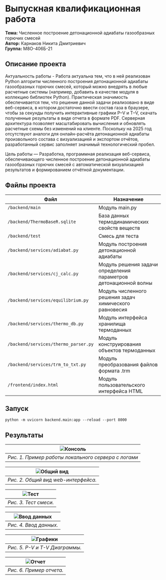 # Выпускная квалификационная работа

**Тема:** Численное построение детонационной адиабаты газообразных горючих смесей  
**Автор:** Карнаков Никита Дмитриевич                                           
 **Группа:** М8О-406Б-21


## Описание проекта  

Актуальность работы - Работа актуальна тем, что в ней реализован Python алгоритм численного построения детонационной адиабаты газообразных горючих смесей, который можно внедрять в любые расчетные системы (например, добавить в качестве модуля в коллекцию библиотек Python). Практическая значимость обеспечивается тем, что решение данной задачи реализовано в виде веб-сервиса, в котором достаточно ввести состав газа в браузере, чтобы за секунды получить интерактивные графики P–V и T–V, скачать полученные результаты в виде отчета в формате PDF. Серверная архитектура позволяет масштабировать вычисления и обновлять расчетные схемы без изменений на клиенте. Поскольку на 2025 год отсутствуют аналоги для онлайн-расчёта детонационной адиабаты произвольного состава с визуализацией и экспортом отчётов, разработанный сервис заполняет значимый технологический пробел. 

Цель работы — Разработка, программная реализация веб-сервиса, обеспечивающего численное построение детонационной адиабаты газообразных горючих смесей с автоматической визуализацией результатов и формированием отчётной документации. 

## Файлы проекта  
| Файл                  | Назначение                                                                 |
|-----------------------|---------------------------------------------------------------------------|
| `/backend/main`          | Модуль main.py         |
| `/backend/ThermoBaseR.sqlite`        | База данных термодинамических свойств веществ                              |
| `/backend/test`    | Смесь для теста  |
| `/backend/services/adiabat.py`         | Модуль построения детонационной адиабаты                         |
| `/backend/services/cj_calc.py`         | Модуль решения задачи определения параметров детонационной волны                         |
| `/backend/services/equilibrium.py`         | Модуль численного решения задач химического равновесия                         |
| `/backend/services/thermo_db.py`         | Модуль интерфейса хранилища термоданных                         |
| `/backend/services/thermo_parser.py`         | Модуль конструирования объектов термоданных                         |
| `/backend/services/trm_to_txt.py`         | Модуль преобразования файлов формата .trm                         |
| `/frontend/index.html`         | Модуль пользовательского интерфейса HTML|

## Запуск

```python -m uvicorn backend.main:app --reload --port 8000```

## Результаты

| ![Консоль](images/final6.png) |
|:-----------------------------------:|
| *Рис. 1. Пример работы локального сервера с логами* |

| ![Общий вид](images/final1.png) |
|:-----------------------------------:|
| *Рис. 2. Общий вид web-интерфейса.* |

| ![Тест](images/final2.png) |
|:-----------------------------------:|
| *Рис. 3. Тест смеси.* |

| ![Ввод данных](images/final3.png) |
|:-----------------------------------:|
| *Рис. 4. Ввод данных.* |

| ![Графики](images/final4.png) |
|:-----------------------------------:|
| *Рис. 5. P-V и T-V Диаграммы.* |

| ![Отчет](images/final5.png) |
|:-----------------------------------:|
| *Рис. 6. Пример отчета.* |



